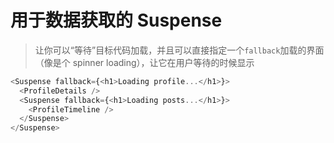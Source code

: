 # 用于数据获取的 Suspense

> 让你可以“等待”目标代码加载，并且可以直接指定一个`fallback`加载的界面（像是个 spinner loading），让它在用户等待的时候显示

```js
<Suspense fallback={<h1>Loading profile...</h1>}>
  <ProfileDetails />
  <Suspense fallback={<h1>Loading posts...</h1>}>
    <ProfileTimeline />
  </Suspense>
</Suspense>
```